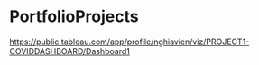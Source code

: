 # PortfolioProjects
https://public.tableau.com/app/profile/nghiavien/viz/PROJECT1-COVIDDASHBOARD/Dashboard1
